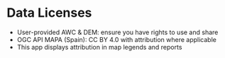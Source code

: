 # Data Licenses
- User-provided AWC & DEM: ensure you have rights to use and share
- OGC API MAPA (Spain): CC BY 4.0 with attribution where applicable
- This app displays attribution in map legends and reports
